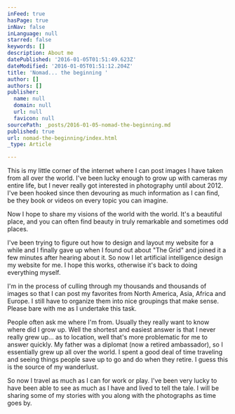 ```yaml
---
inFeed: true
hasPage: true
inNav: false
inLanguage: null
starred: false
keywords: []
description: About me
datePublished: '2016-01-05T01:51:49.623Z'
dateModified: '2016-01-05T01:51:12.204Z'
title: 'Nomad... the beginning '
author: []
authors: []
publisher:
  name: null
  domain: null
  url: null
  favicon: null
sourcePath: _posts/2016-01-05-nomad-the-beginning.md
published: true
url: nomad-the-beginning/index.html
_type: Article

---
```

This is my little corner of the internet where I can post images I have taken from all over the world. I've been lucky enough to grow up with cameras my entire life, but I never really got interested in photography until about 2012\. I've been hooked since then devouring as much information as I can find, be they book or videos on every topic you can imagine.

Now I hope to share my visions of the world with the world. It's a beautiful place, and you can often find beauty in truly remarkable and sometimes odd places.

I've been trying to figure out how to design and layout my website for a while and I finally gave up when I found out about "The Grid" and joined it a few minutes after hearing about it. So now I let artificial intelligence design my website for me. I hope this works, otherwise it's back to doing everything myself.

I'm in the process of culling through my thousands and thousands of images so that I can post my favorites from North America, Asia, Africa and Europe. I still have to organize them into nice groupings that make sense. Please bare with me as I undertake this task.

People often ask me where I'm from. Usually they really want to know where did I grow up. Well the shortest and easiest answer is that I never really grew up... as to location, well that's more problematic for me to answer quickly. My father was a diplomat (now a retired ambassador), so I essentially grew up all over the world. I spent a good deal of time traveling and seeing things people save up to go and do when they retire. I guess this is the source of my wanderlust. 

So now I travel as much as I can for work or play. I've been very lucky to have been able to see as much as I have and lived to tell the tale. I will be sharing some of my stories with you along with the photographs as time goes by.